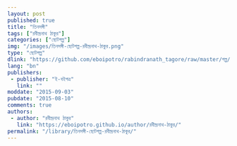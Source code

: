 ```yaml
---
layout: post
published: true
title: "তিনসঙ্গী"
tags: ["রবীন্দ্রনাথ ঠাকুর"]
categories: ["ছোটগল্প"]
img: "/images/তিনসঙ্গী-ছোটগল্প-রবীন্দ্রনাথ-ঠাকুর.png"
type: "ছোটগল্প"
dlink: "https://github.com/eboipotro/rabindranath_tagore/raw/master/গল্প/তিনসঙ্গী.epub"
lang: "bn"
publishers: 
 - publisher: "ই-বইপত্র"
   link: ""
moddate: "2015-09-03"
pubdate: "2015-08-10"
comments: true
authors: 
 - author: "রবীন্দ্রনাথ ঠাকুর"
   link: "https://eboipotro.github.io/author/রবীন্দ্রনাথ-ঠাকুর/"
permalink: "/library/তিনসঙ্গী-ছোটগল্প-রবীন্দ্রনাথ-ঠাকুর/"
---
```

